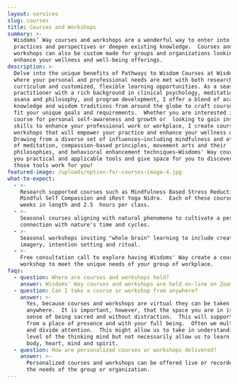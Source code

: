 ```yaml
---
layout: services
slug: courses
title: Courses and Workshops
summary: >-
  Wisdoms’ Way courses and workshops are a wonderful way to enter into new
  practices and perspectives or deepen existing knowledge.  Courses and
  workshops can also be custom made for groups and organizations looking to
  enhance your wellness and well-being offerings. 
description: >-
  Delve into the unique benefits of Pathways to Wisdom Courses at Wisdoms’ Way,
  where your personal and professional needs are met with both research inspired
  curriculum and customized, flexible learning opportunities. As a seasoned
  practitioner with a rich background in clinical psychology, meditation, yoga
  asana and philosophy, and program development, I offer a blend of academic
  knowledge and wisdom traditions from around the globe to craft courses that
  fit your unique goals and requirements.  Whether you are interested in a
  course for personal self-awareness and growth or  looking to gain insights and
  skills to enhance your professional work or workplace, I create courses and
  workshops that will empower your practice and enhance your wellness offerings.
  Drawing from a diverse set of influences—including mindfulness and other forms
  of meditation, compassion-based principles, movement arts and their
  philosophies, and behavioral enhancement techniques—Wisdoms' Way courses offer
  you practical and applicable tools and give space for you to discover how
  those tools work for you!
featured-image: /uploads/option-for-courses-image-4.jpg
what-to-expect:
  - >-
    Research supported courses such as Mindfulness Based Stress Reduction,
    Mindful Self Compassion and iRest Yoga Nidra.  Each of these course are 8
    weeks in length and 2.5  hours per class. 
  - >-
    Seasonal courses aligning with natural phenomena to cultivate a personal
    connection with nature's time and cycles.
  - >-
    Seasonal workshops inviting "whole brain" learning to include creativity,
    imagery, intention setting and ritual.
  - >-
    Free consultation call to explore having Wisdoms' Way create a course or
    workshop to meet the unique needs of your group of workplace.
faqs:
  - question: Where are courses and workshops held?
    answer: Wisdoms' Way courses and workshops are held on-line on Zoom.
  - question: Can I take a course or workshop from anywhere?
    answer: >-
      Yes, because courses and workshops are virtual they can be taken
      anywhere.  It is important, however, that the space you are in is given a
      sense of being sacred and without distraction.  This will support learning
      from a place of presence and with your full being.  Often we multi-task
      and divide attention.  This might allow us to take in understanding at the
      level of the thinking mind but not necessarily allow us to learn as a
      body, heart, mind and spirit. 
  - question: How are personalized courses or workshops delivered?
    answer: >-
      Personalized courses and workshops can be offered live or recorded to meet
      the needs of the group or organization. 
---
```

